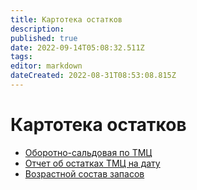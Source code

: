 ```yaml
---
title: Картотека остатков
description: 
published: true
date: 2022-09-14T05:08:32.511Z
tags: 
editor: markdown
dateCreated: 2022-08-31T08:53:08.815Z
---
```


# Картотека остатков

* [Оборотно-сальдовая по ТМЦ](oborotno-saldovaya-po-tmc.md)
* [Отчет об остатках ТМЦ на дату](otchet-ob-ostatkakh-tmc-na-datu.md)
* [Возрастной состав запасов](vozrastnoi-sostav-zapasov.md)
